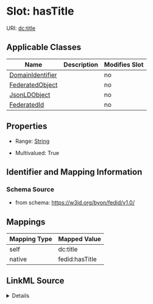 

# Slot: hasTitle

URI: [dc:title](http://purl.org/dc/elements/1.1/title)



<!-- no inheritance hierarchy -->





## Applicable Classes

| Name | Description | Modifies Slot |
| --- | --- | --- |
| [DomainIdentifier](DomainIdentifier.md) |  |  no  |
| [FederatedObject](FederatedObject.md) |  |  no  |
| [JsonLDObject](JsonLDObject.md) |  |  no  |
| [FederatedId](FederatedId.md) |  |  no  |







## Properties

* Range: [String](String.md)

* Multivalued: True





## Identifier and Mapping Information







### Schema Source


* from schema: https://w3id.org/byon/fedid/v1.0/




## Mappings

| Mapping Type | Mapped Value |
| ---  | ---  |
| self | dc:title |
| native | fedid:hasTitle |




## LinkML Source

<details>
```yaml
name: hasTitle
from_schema: https://w3id.org/byon/fedid/v1.0/
rank: 1000
slot_uri: dc:title
alias: hasTitle
domain_of:
- JsonLDObject
range: string
multivalued: true

```
</details>